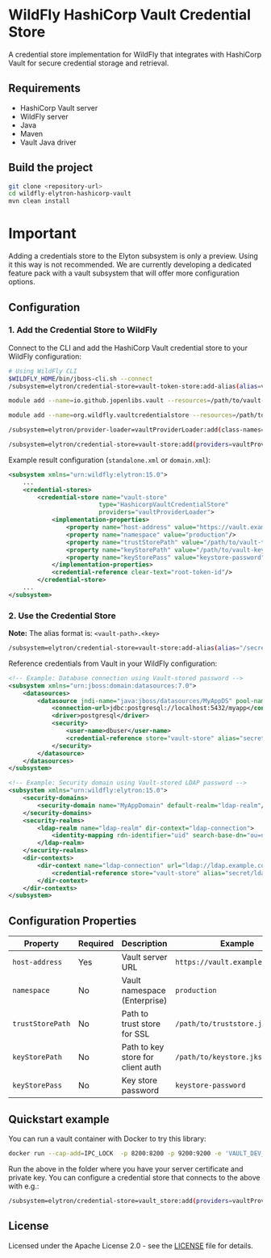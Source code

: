 # WildFly HashiCorp Vault Credential Store

A credential store implementation for WildFly that integrates with HashiCorp Vault for secure credential storage and retrieval.

## Requirements

- HashiCorp Vault server
- WildFly server 
- Java
- Maven
- Vault Java driver

## Build the project

```bash
git clone <repository-url>
cd wildfly-elytron-hashicorp-vault
mvn clean install
```
# Important

Adding a credentials store to the Elyton subsystem is only a preview. Using it this way is not recommended. We are currently developing a dedicated feature pack with a vault subsystem that will offer more configuration options.


## Configuration

### 1. Add the Credential Store to WildFly

Connect to the CLI and add the HashiCorp Vault credential store to your WildFly configuration:

```bash
# Using WildFly CLI
$WILDFLY_HOME/bin/jboss-cli.sh --connect
/subsystem=elytron/credential-store=vault-token-store:add-alias(alias=vault-token, secret-value=hvs.your-vault-token-here)

module add --name=io.github.jopenlibs.vault --resources=/path/to/vault-java-driver/vault-java-driver-x.y.z.jar

module add --name=org.wildfly.vaultcredentialstore --resources=/path/to/repo/target/wildfly-elytron-hashicorp-vault-1.0-SNAPSHOT.jar --dependencies=org.wildfly.security.elytron,io.github.jopenlibs.vault

/subsystem=elytron/provider-loader=vaultProviderLoader:add(class-names=[org.wildfly.security.hashicorp.vault.HashicorpVaultCredentialStoreProvider],module=org.wildfly.vaultcredentialstore)

/subsystem=elytron/credential-store=vault-store:add(providers=vaultProviderLoader,implementation-properties={host-address="https://localhost:9200", trustStorePath="/path/to/client.truststore.jks"},type=HashicorpVaultCredentialStore,credential-reference={clear-text="myroot"})
```

Example result configuration (`standalone.xml` or `domain.xml`):

```xml
<subsystem xmlns="urn:wildfly:elytron:15.0">
    ...
    <credential-stores>
        <credential-store name="vault-store" 
                         type="HashicorpVaultCredentialStore"
                         providers="vaultProviderLoader">
            <implementation-properties>
                <property name="host-address" value="https://vault.example.com:8200"/>
                <property name="namespace" value="production"/>
                <property name="trustStorePath" value="/path/to/vault-truststore.jks"/>
                <property name="keyStorePath" value="/path/to/vault-keystore.jks"/>
                <property name="keyStorePass" value="keystore-password"/>
            </implementation-properties>
            <credential-reference clear-text="root-token-id"/>
        </credential-store>
    ...
</subsystem>
```

### 2. Use the Credential Store

**Note:** The alias format is: `<vault-path>.<key>`

```bash
/subsystem=elytron/credential-store=vault-store:add-alias(alias="/secrets/test.db_user", secret-value="db_user_pass")
```

Reference credentials from Vault in your WildFly configuration:

```xml
<!-- Example: Database connection using Vault-stored password -->
<subsystem xmlns="urn:jboss:domain:datasources:7.0">
    <datasources>
        <datasource jndi-name="java:jboss/datasources/MyAppDS" pool-name="MyAppDS">
            <connection-url>jdbc:postgresql://localhost:5432/myapp</connection-url>
            <driver>postgresql</driver>
            <security>
                <user-name>dbuser</user-name>
                <credential-reference store="vault-store" alias="secret/myapp.database_password"/>
            </security>
        </datasource>
    </datasources>
</subsystem>

<!-- Example: Security domain using Vault-stored LDAP password -->
<subsystem xmlns="urn:wildfly:elytron:15.0">
    <security-domains>
        <security-domain name="MyAppDomain" default-realm="ldap-realm"/>
    </security-domains>
    <security-realms>
        <ldap-realm name="ldap-realm" dir-context="ldap-connection">
            <identity-mapping rdn-identifier="uid" search-base-dn="ou=users,dc=example,dc=com"/>
        </ldap-realm>
    </security-realms>
    <dir-contexts>
        <dir-context name="ldap-connection" url="ldap://ldap.example.com:389">
            <credential-reference store="vault-store" alias="secret/ldap.bind_password"/>
        </dir-context>
    </dir-contexts>
</subsystem>
```

## Configuration Properties

| Property | Required | Description | Example |
|----------|----------|-------------|---------|
| `host-address` | Yes | Vault server URL | `https://vault.example.com:8200` |
| `namespace` | No | Vault namespace (Enterprise) | `production` |
| `trustStorePath` | No | Path to trust store for SSL | `/path/to/truststore.jks` |
| `keyStorePath` | No | Path to key store for client auth | `/path/to/keystore.jks` |
| `keyStorePass` | No | Key store password | `keystore-password` |

## Quickstart example

You can run a vault container with Docker to try this library:

```bash
docker run --cap-add=IPC_LOCK  -p 8200:8200 -p 9200:9200 -e 'VAULT_DEV_LISTEN_ADDRESS=localhost:8200' -e 'VAULT_DEV_ROOT_TOKEN_ID=myroot'  -e 'VAULT_LOCAL_CONFIG={"listener":[{"tcp":{"address":"0.0.0.0:9200","tls_cert_file":"/vault/config/tls/vault_server.cer", "tls_key_file":"/vault/config/tls/private_key.pem"}}]}' -v $(pwd):"/vault/config/tls":Z  hashicorp/vault
```

Run the above in the folder where you have your server certificate and private key. You can configure a credential store that connects to the above with e.g.:

```bash
/subsystem=elytron/credential-store=vault_store:add(providers=vaultProviderLoader,implementation-properties={host-address="https://localhost:9200", trustStorePath="/path/to/client.truststore.jks"},type=HashicorpVaultCredentialStore,credential-reference={clear-text="myroot"})
```

## License

Licensed under the Apache License 2.0 - see the [LICENSE](LICENSE) file for details.
